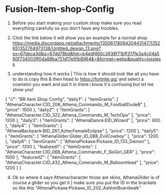 # Fusion-Item-shop-Config  

1) Before you start making your custom shop make sure you read everything carefully so you don't have any troubles.
   
2) Click the link below it will show you an example for a normal shop 
https://media.discordapp.net/attachments/1350617806420443147/1352651352764973138/Untitled_design_13.png?ex=67deca3d&is=67dd78bd&hm=b4edf460c2638f71bff317fe3a4c04a580f734003ff04a88ba751d17e91b8964&=&format=webp&quality=lossless

3) understanding how it works | This is how it should look like all you have to do is copy this & then head to https://fortnite.gg/ and select a cosmetci you want and put it in there i know it's confusing but let me show you!

{
  "//": "BR Item Shop Config",
  "daily1": {
    "itemGrants": [
      "AthenaCharacter:CID_208_Athena_Commando_M_FootballDudeB"
    ],
    "price": 1500
  },
  "daily2": {
    "itemGrants": [
      "AthenaCharacter:CID_322_Athena_Commando_M_TechOps"
    ],
    "price": 1200
  },
  "daily3": {
    "itemGrants": [
      "AthenaDance:EID_Wizard"
    ],
    "price": 800
  },
  "daily4": {
    "itemGrants": [
      "AthenaBackpack:BID_287_AztecFemaleEclipse"
    ],
    "price": 1200
  },
  "daily5": {
    "itemGrants": [
      "AthenaGlider:Glider_ID_088_EvilCowboy"
    ],
    "price": 1200
  },
  "daily6": {
    "itemGrants": [
      "AthenaPickaxe:Pickaxe_ID_133_Demon"
    ],
    "price": 1200
  },
  "featured1": {
    "itemGrants": [
      "AthenaCharacter:CID_066_Athena_Commando_F_SkiGirl_GER"
    ],
    "price": 1500
  },
  "featured2": {
    "itemGrants": [
      "AthenaCharacter:CID_432_Athena_Commando_M_BalloonHead"
    ],
    "price": 1200
  }
}

4) Ok so where it says Athenacharacter those are skins, AthenaGlider is of course a glider so you get it | make sure you put the ID in the brackets so like this   "AthenaPickaxe:Pickaxe_ID_202_AshtonBoardwalk"
